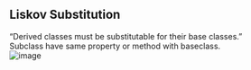 ## Liskov Substitution 
“Derived classes must be substitutable for their base classes.”
<br> Subclass have same property or method with baseclass.
<br> ![image](https://user-images.githubusercontent.com/90280719/138224655-efba2800-b73d-4c68-8ec4-a50a7374e429.png)

